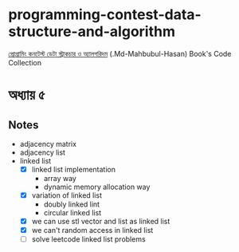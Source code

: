 # programming-contest-data-structure-and-algorithm

[প্রোগ্রামিং কনটেস্ট ডেটা স্ট্রাকচার ও অ্যালগরিদম](http://dimik.pub/book/77) (.Md-Mahbubul-Hasan) Book's Code Collection

<!-- - pp means proper -->

# অধ্যায় ৫

## Notes

-   adjacency matrix
-   adjacency list
-   linked list
    -   [x] linked list implementation
        -   array way
        -   dynamic memory allocation way
    -   [x] variation of linked list
        -   doubly linked lint
        -   circular linked list
    -   [x] we can use stl vector and list as linked list
    -   [x] we can't random access in linked list
    -   [ ] solve leetcode linked list problems
